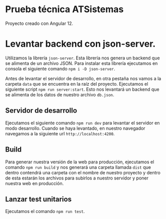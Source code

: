 # Prueba técnica ATSistemas

Proyecto creado con Angular 12.

# Levantar backend con json-server.
Utilizamos la librería `json-server`. Esta librería nos genera un backend que se alimenta de un
archivo JSON.
Para instalar esta librería ejecutamos en consola el siguiente comando `npm i -D json-server`.

Antes de levantar el servidor de desarrollo, en otra pestaña nos vamos a la carpeta `data`
que se encuentra en la raíz del proyecto. Ejecutamos el siguiente script `npm run server:start`.
Esto nos levantará un backend que se alimenta de los datos de nuestro archivo `db.json`.

## Servidor de desarrollo

Ejecutamos el siguiente comando `npm run dev` para levantar el servidor en modo desarrollo. Cuando
se haya levantado, en nuestro navegador navegamos a la siguiente url `http://localhost:4200`.

## Build

Para generar nuestra versión de la web para producción, ejecutamos el comando `npm run build` y nos generará
una carpeta llamada `dist` que dentro contendrá una carpeta con el nombre de nuestro proyecto y dentro
de esta estarán los archivos para subirlos a nuestro servidor y poner nuestra web en producción.

## Lanzar test unitarios

Ejecutamos el comando `npm run test`.
